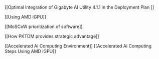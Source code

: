 [[Optimal Integration of Gigabyte AI Utility 4.1.1 in the Deployment Plan ]]   

[[Using AMD iGPU]] 

[[MoSCoW prioritization of software]] 

[[How PKTDM provides strategic advantage]]

[[Accelerated Ai Computing Environment]]
[[Accelerated Ai Computing Steps Using AMD iGPU]] 